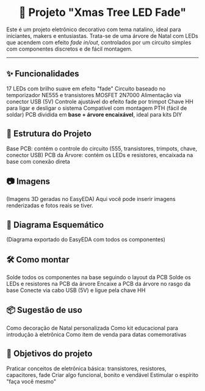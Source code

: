 <h1 align="center"> 🌲 Projeto "Xmas Tree LED Fade" </h1>

Este é um projeto eletrônico decorativo com tema natalino, ideal para iniciantes, makers e entusiastas. Trata-se de uma árvore de Natal com LEDs que acendem com efeito *fade in/out*, controlados por um circuito simples com componentes discretos e de fácil montagem.

---

## ✨ Funcionalidades

17 LEDs com brilho suave em efeito "fade"
Circuito baseado no temporizador NE555 e transistores MOSFET 2N7000
Alimentação via conector USB (5V)
Controle ajustável do efeito fade por trimpot
Chave HH para ligar e desligar o sistema
Compatível com montagem PTH (fácil de soldar)
PCB dividida em **base + árvore encaixável**, ideal para kits DIY


## 🧩 Estrutura do Projeto

Base PCB: contém o controle do circuito (555, transistores, trimpots, chave, conector USB)
PCB da Árvore: contém os LEDs e resistores, encaixada na base com conexão direta


## 📷 Imagens

(Imagens 3D geradas no EasyEDA)
Aqui você pode inserir imagens renderizadas e fotos reais se tiver.


## 📐 Diagrama Esquemático

(Diagrama exportado do EasyEDA com todos os componentes)


## 🛠️ Como montar

Solde todos os componentes na base seguindo o layout da PCB
Solde os LEDs e resistores na PCB da árvore
Encaixe a PCB da árvore no rasgo da base
Conecte via cabo USB (5V) e ligue pela chave HH


## 📦 Sugestão de uso

Como decoração de Natal personalizada
Como kit educacional para introdução à eletrônica
Como item de venda para datas comemorativas


## 🎯 Objetivos do projeto

Praticar conceitos de eletrônica básica: transistores, resistores, capacitores, fade
Criar algo funcional, bonito e vendável
Estimular o espírito "faça você mesmo"


